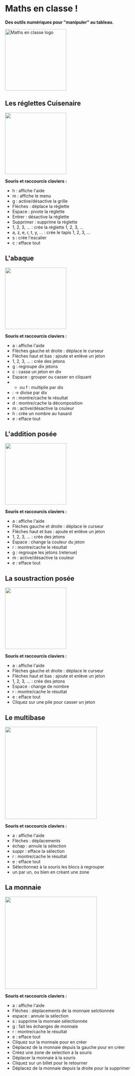 # Maths en classe !

**Des outils numériques pour "manipuler" au tableau.**

<img src="https://arnaud-lierville.github.io/img/logo-D.png" alt="Maths en classe logo" height="200"/>

## Les réglettes Cuisenaire

<img src="https://arnaud-lierville.github.io/img/stairs.png" height="200"/>

**Souris et raccourcis claviers :**

* h : affiche l'aide
* m : affiche le menu
* g : active/désactive la grille
* Flèches : déplace la réglette
* Espace : pivote la réglette
* Entrer : désactive la réglette
* Supprimer : supprime la réglette
* 1, 2, 3, ... : crée la réglette 1, 2, 3, ...
* a, z, e, r, t, y, ... : crée le tapis 1, 2, 3, ...
* s : crée l'escalier
* c : efface tout

## L'abaque

<img src="https://arnaud-lierville.github.io/img/abacus.png" height="200"/>

**Souris et raccourcis claviers :**

* a : affiche l'aide
* Flèches gauche et droite : déplace le curseur
* Flèches haut et bas : ajoute et enlève un jeton
* 1, 2, 3, ... : crée des jetons
* g : regroupe dix jetons
* c : casse un jeton en dix
* Espace : grouper ou casser en cliquant
* * ou f : multiplie par dix
* : -> divise par dix
* n : montre/cache le résultat
* d : montre/cache la décomposition
* m : active/désactive la couleur
* h : crée un nombre au hasard
* e : efface tout

## L'addition posée

<img src="https://arnaud-lierville.github.io/img/addition.png" height="200"/>

**Souris et raccourcis claviers :**

* a : affiche l'aide
* Flèches gauche et droite : déplace le curseur
* Flèches haut et bas : ajoute et enlève un jeton
* 1, 2, 3, ... : crée des jetons
* Espace : change la couleur du jeton
* r : montre/cache le résultat
* g : regroupe les jetons (retenue)
* m : active/désactive la couleur
* e : efface tout

## La soustraction posée

<img src="https://arnaud-lierville.github.io/img/substraction.png" height="200"/>

**Souris et raccourcis claviers :**

* a : affiche l'aide
* Flèches gauche et droite : déplace le curseur
* Flèches haut et bas : ajoute et enlève un jeton
* 1, 2, 3, ... : crée des jetons
* Espace : change de nombre
* r : montre/cache le résultat
* e : efface tout
* Cliquez sur une pile pour casser un jeton

## Le multibase

<img src="https://arnaud-lierville.github.io/img/multibase.png" height="300"/>

**Souris et raccourcis claviers :**

* a : affiche l'aide
* Flèches : déplacements
* échap : annule la sélection
* suppr : efface la sélection
* r : montre/cache le résultat
* e : efface tout
* Sélectionnez à la souris les blocs à regrouper 
* un par un, ou bien en créant une zone

## La monnaie

<img src="https://arnaud-lierville.github.io/img/money.png" height="300"/>

**Souris et raccourcis claviers :**

* a : affiche l'aide
* Flèches : déplacements de la monnaie selctionnée
* espace : annule la sélection
* s : supprime la monnaie sélectionnée
* g : fait les échanges de monnaie
* r : montre/cache le résultat
* e : efface tout
* Cliquez sur la monnaie pour en créer 
* Déplacez de la monnaie depuis la gauche pour en créer 
* Créez une zone de selection à la souris 
* Déplacer la monnaie à la souris 
* Cliquez sur un billet pour le retourner 
* Déplacez de la monnaie depuis la droite pour la supprimer